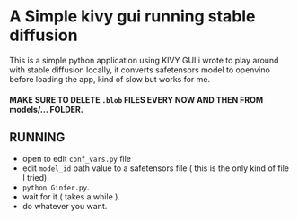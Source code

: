 # A Simple kivy gui running stable diffusion
This is a simple python application using KIVY GUI i wrote to play around with stable diffusion locally,
 it converts safetensors model to openvino before loading the app, kind of slow but works for me.

#### MAKE SURE TO DELETE `.blob` FILES EVERY NOW AND THEN FROM models/... FOLDER.

## RUNNING

- open to edit `conf_vars.py` file
- edit `model_id` path value to a safetensors file ( this is the only kind of file I tried).
- `python Ginfer.py`.
- wait for it.( takes a while ).
- do whatever you want.